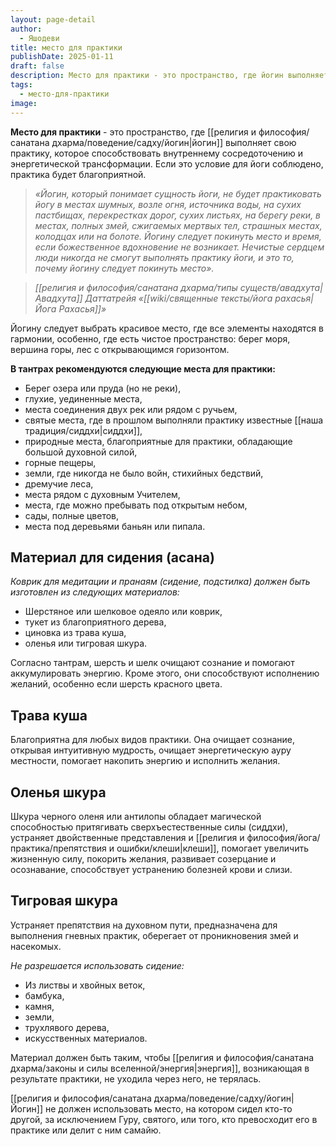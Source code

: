 ```yaml
---
layout: page-detail
author:
  - Яшодеви
title: место для практики
publishDate: 2025-01-11
draft: false
description: Место для практики - это пространство, где йогин выполняет свою практику, которое способствовать внутреннему сосредоточению и энергетической трансформации.
tags:
  - место-для-практики
image:
---
```

**Место для практики** - это пространство, где [[религия и философия/санатана дхарма/поведение/садху/йогин|йогин]] выполняет свою практику, которое способствовать внутреннему сосредоточению и энергетической трансформации. Если это условие для йоги соблюдено, практика будет благоприятной.

>*«Йогин, который понимает сущность йоги, не будет практиковать йогу в местах шумных, возле огня, источника воды, на сухих пастбищах, перекрестках дорог, сухих листьях, на берегу реки, в местах, полных змей, сжигаемых мертвых тел, страшных местах, колодцах или на болоте.*
>*Йогину следует покинуть место и время, если божественное вдохновение не возникает. Нечистые сердцем люди никогда не смогут выполнять практику йоги, и это то, почему йогину следует покинуть место».*

>*[[религия и философия/санатана дхарма/типы существ/авадхута|Авадхута]] Даттатрейя «[[wiki/священные тексты/йога рахасья|Йога Рахасья]]»*

Йогину следует выбрать красивое место, где все элементы находятся в гармонии, особенно, где есть чистое пространство: берег моря, вершина горы, лес с открывающимся горизонтом. 

**В тантрах рекомендуются следующие места для практики:** 

- Берег озера или пруда (но не реки), 
- глухие, уединенные места, 
- места соединения двух рек или рядом с ручьем, 
- святые места, где в прошлом выполняли практику известные [[наша традиция/сиддхи|сиддхи]], 
- природные места, благоприятные для практики, обладающие большой духовной силой, 
- горные пещеры, 
- земли, где никогда не было войн, стихийных бедствий, 
- дремучие леса, 
- места рядом с духовным Учителем, 
- места, где можно пребывать под открытым небом, 
- сады, полные цветов, 
- места под деревьями баньян или пипала. 

## Материал для сидения (асана) 
*Коврик для медитации и пранаям (сидение, подстилка) должен быть изготовлен из следующих материалов:* 

- Шерстяное или шелковое одеяло или коврик, 
- тукет из благоприятного дерева, 
- циновка из трава куша, 
- оленья или тигровая шкура. 

Согласно тантрам, шерсть и шелк очищают сознание и помогают аккумулировать энергию. Кроме этого, они способствуют исполнению желаний, особенно если шерсть красного цвета. 

## Трава куша 
Благоприятна для любых видов практики. Она очищает сознание, открывая интуитивную мудрость, очищает энергетическую ауру местности, помогает накопить энергию и исполнить желания. 

## Оленья шкура
Шкура черного оленя или антилопы обладает магической способностью притягивать сверхъестественные силы (сиддхи), устраняет двойственные представления и [[религия и философия/йога/практика/препятствия и ошибки/клеши|клеши]], помогает увеличить жизненную силу, покорить желания, развивает созерцание и осознавание, способствует устранению болезней крови и слизи. 

## Тигровая шкура 
Устраняет препятствия на духовном пути, предназначена для выполнения гневных практик, оберегает от проникновения змей и насекомых. 

*Не разрешается использовать сидение:* 

- Из листвы и хвойных веток, 
- бамбука, 
- камня, 
- земли, 
- трухлявого дерева, 
- искусственных материалов. 

Материал должен быть таким, чтобы [[религия и философия/санатана дхарма/законы и силы вселенной/энергия|энергия]], возникающая в результате практики, не уходила через него, не терялась. 

[[религия и философия/санатана дхарма/поведение/садху/йогин|Йогин]] не должен использовать место, на котором сидел кто-то другой, за исключением Гуру, святого, или того, кто превосходит его в практике или делит с ним самайю.